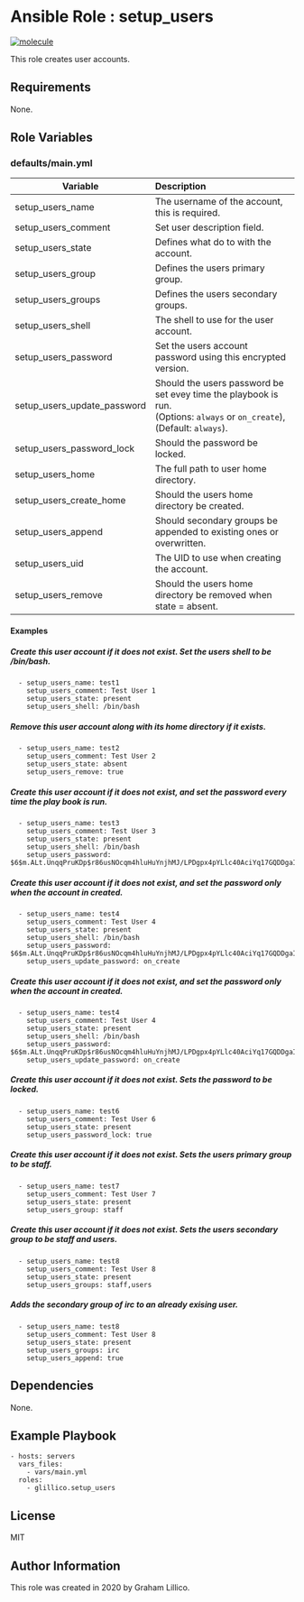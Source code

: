 # Ansible Role : setup_users

[![molecule](https://github.com/glillico/ansible-role-setup_users/workflows/molecule/badge.svg)](https://github.com/glillico/ansible-role-setup_users/actions?query=workflow%3Amolecule)

This role creates user accounts.

## Requirements

None.

## Role Variables

### defaults/main.yml

|Variable|Description|
|---|:---|
|setup_users_name|The username of the account, this is required.|
|setup_users_comment|Set user description field.|
|setup_users_state|Defines what do to with the account.|
|setup_users_group|Defines the users primary group.|
|setup_users_groups|Defines the users secondary groups.|
|setup_users_shell|The shell to use for the user account.|
|setup_users_password|Set the users account password using this encrypted version.|
|setup_users_update_password|Should the users password be set evey time the playbook is run.<br>(Options: `always` or `on_create`), (Default: `always`).|
|setup_users_password_lock|Should the password be locked.|
|setup_users_home|The full path to user home directory.|
|setup_users_create_home|Should the users home directory be created.|
|setup_users_append|Should secondary groups be appended to existing ones or overwritten.|
|setup_users_uid|The UID to use when creating the account.|
|setup_users_remove|Should the users home directory be removed when state = absent.|

#### Examples

##### Create this user account if it does not exist. Set the users shell to be /bin/bash.
```
  - setup_users_name: test1
    setup_users_comment: Test User 1
    setup_users_state: present
    setup_users_shell: /bin/bash
```

##### Remove this user account along with its home directory if it exists.
```
  - setup_users_name: test2
    setup_users_comment: Test User 2
    setup_users_state: absent
    setup_users_remove: true
```

##### Create this user account if it does not exist, and set the password every time the play book is run.
```
  - setup_users_name: test3
    setup_users_comment: Test User 3
    setup_users_state: present
    setup_users_shell: /bin/bash
    setup_users_password: $6$m.ALt.UnqqPruKDp$r86usNOcqm4hluHuYnjhMJ/LPDgpx4pYLlc40AciYq17GQDDgaIas3u0fXphx5vugxe3SQCzON7q6Mve4G4oh0
```

##### Create this user account if it does not exist, and set the password only when the account in created.
```
  - setup_users_name: test4
    setup_users_comment: Test User 4
    setup_users_state: present
    setup_users_shell: /bin/bash
    setup_users_password: $6$m.ALt.UnqqPruKDp$r86usNOcqm4hluHuYnjhMJ/LPDgpx4pYLlc40AciYq17GQDDgaIas3u0fXphx5vugxe3SQCzON7q6Mve4G4oh0
    setup_users_update_password: on_create
```

##### Create this user account if it does not exist, and set the password only when the account in created.
```
  - setup_users_name: test4
    setup_users_comment: Test User 4
    setup_users_state: present
    setup_users_shell: /bin/bash
    setup_users_password: $6$m.ALt.UnqqPruKDp$r86usNOcqm4hluHuYnjhMJ/LPDgpx4pYLlc40AciYq17GQDDgaIas3u0fXphx5vugxe3SQCzON7q6Mve4G4oh0
    setup_users_update_password: on_create
```

##### Create this user account if it does not exist. Sets the password to be locked.
```
  - setup_users_name: test6
    setup_users_comment: Test User 6
    setup_users_state: present
    setup_users_password_lock: true
```

##### Create this user account if it does not exist. Sets the users primary group to be staff.
```
  - setup_users_name: test7
    setup_users_comment: Test User 7
    setup_users_state: present
    setup_users_group: staff
```

##### Create this user account if it does not exist. Sets the users secondary group to be staff and users.
```
  - setup_users_name: test8
    setup_users_comment: Test User 8
    setup_users_state: present
    setup_users_groups: staff,users
```

##### Adds the secondary group of irc to an already exising user.
```
  - setup_users_name: test8
    setup_users_comment: Test User 8
    setup_users_state: present
    setup_users_groups: irc
    setup_users_append: true
```

## Dependencies

None.

## Example Playbook

    - hosts: servers
      vars_files:
        - vars/main.yml
      roles:
        - glillico.setup_users

## License

MIT

## Author Information

This role was created in 2020 by Graham Lillico.
